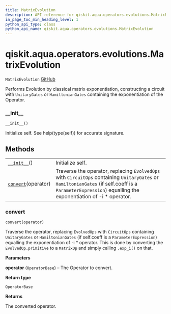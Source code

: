 ```yaml
---
title: MatrixEvolution
description: API reference for qiskit.aqua.operators.evolutions.MatrixEvolution
in_page_toc_min_heading_level: 1
python_api_type: class
python_api_name: qiskit.aqua.operators.evolutions.MatrixEvolution
---
```


<span id="qiskit-aqua-operators-evolutions-matrixevolution" />

# qiskit.aqua.operators.evolutions.MatrixEvolution

<span id="qiskit.aqua.operators.evolutions.MatrixEvolution" />

`MatrixEvolution` [GitHub](https://github.com/qiskit-community/qiskit-aqua/tree/stable/0.8/qiskit/aqua/operators/evolutions/matrix_evolution.py "view source code")

Performs Evolution by classical matrix exponentiation, constructing a circuit with `UnitaryGates` or `HamiltonianGates` containing the exponentiation of the Operator.

### \_\_init\_\_

<span id="qiskit.aqua.operators.evolutions.MatrixEvolution.__init__" />

`__init__()`

Initialize self. See help(type(self)) for accurate signature.

## Methods

|                                                                                                                                             |                                                                                                                                                                                                            |
| ------------------------------------------------------------------------------------------------------------------------------------------- | ---------------------------------------------------------------------------------------------------------------------------------------------------------------------------------------------------------- |
| [`__init__`](#qiskit.aqua.operators.evolutions.MatrixEvolution.__init__ "qiskit.aqua.operators.evolutions.MatrixEvolution.__init__")()      | Initialize self.                                                                                                                                                                                           |
| [`convert`](#qiskit.aqua.operators.evolutions.MatrixEvolution.convert "qiskit.aqua.operators.evolutions.MatrixEvolution.convert")(operator) | Traverse the operator, replacing `EvolvedOps` with `CircuitOps` containing `UnitaryGates` or `HamiltonianGates` (if self.coeff is a `ParameterExpression`) equalling the exponentiation of -i \* operator. |

### convert

<span id="qiskit.aqua.operators.evolutions.MatrixEvolution.convert" />

`convert(operator)`

Traverse the operator, replacing `EvolvedOps` with `CircuitOps` containing `UnitaryGates` or `HamiltonianGates` (if self.coeff is a `ParameterExpression`) equalling the exponentiation of -i \* operator. This is done by converting the `EvolvedOp.primitive` to a `MatrixOp` and simply calling `.exp_i()` on that.

**Parameters**

**operator** (`OperatorBase`) – The Operator to convert.

**Return type**

`OperatorBase`

**Returns**

The converted operator.

